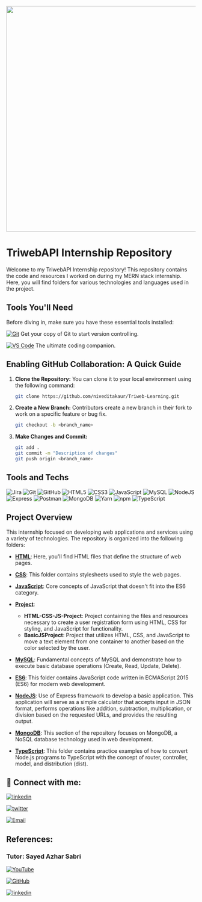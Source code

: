 ﻿<p align="center">
<img src="https://github.com/niveditakaur/Triweb-Learning/assets/120108968/46107ea0-7288-4485-a4d5-b0dae147fe89" width='600'>
</p>

# TriwebAPI Internship Repository

Welcome to my TriwebAPI Internship repository! This repository contains the code and resources I worked on during my MERN stack internship. Here, you will find folders for various technologies and languages used in the project.

## Tools You'll Need

Before diving in, make sure you have these essential tools installed:

[![Git](https://img.shields.io/badge/git-%23F05033.svg?style=for-the-badge&logo=git&logoColor=white)](https://git-scm.com/downloads) Get your copy of Git to start version controlling. 

 [![VS Code](https://img.shields.io/badge/VS_Code-%23007ACC.svg?style=for-the-badge&logo=visual-studio-code&logoColor=white)](https://code.visualstudio.com/) The ultimate coding companion.

## Enabling GitHub Collaboration: A Quick Guide

1. **Clone the Repository:** You can clone it to your local environment using the following command:
   ```bash
   git clone https://github.com/niveditakaur/Triweb-Learning.git

2. **Create a New Branch:** Contributors create a new branch in their fork to work on a specific feature or bug fix. 
   ```bash
   git checkout -b <branch_name>

3. **Make Changes and Commit:**
   ```bash
   git add .
   git commit -m "Description of changes"
   git push origin <branch_name>

## Tools and Techs

![Jira](https://img.shields.io/badge/jira-%230A0FFF.svg?style=for-the-badge&logo=jira&logoColor=white) 
![Git](https://img.shields.io/badge/git-%23F05033.svg?style=for-the-badge&logo=git&logoColor=white)
![GitHub](https://img.shields.io/badge/github-%23121011.svg?style=for-the-badge&logo=github&logoColor=white)
![HTML5](https://img.shields.io/badge/html5-%23E34F26.svg?style=for-the-badge&logo=html5&logoColor=white)
![CSS3](https://img.shields.io/badge/css3-%231572B6.svg?style=for-the-badge&logo=css3&logoColor=white)
![JavaScript](https://img.shields.io/badge/javascript-%23323330.svg?style=for-the-badge&logo=javascript&logoColor=%23F7DF1E)
![MySQL](https://img.shields.io/badge/mysql-%2300f.svg?style=for-the-badge&logo=mysql&logoColor=white)
![NodeJS](https://img.shields.io/badge/node.js-6DA55F?style=for-the-badge&logo=node.js&logoColor=white)
![Express](https://img.shields.io/badge/express-%23404d59.svg?style=for-the-badge&logo=express&logoColor=white)
![Postman](https://img.shields.io/badge/postman-%23FF6C37.svg?style=for-the-badge&logo=postman&logoColor=white)
![MongoDB](https://img.shields.io/badge/mongodb-%234ea94b.svg?style=for-the-badge&logo=mongodb&logoColor=white)
![Yarn](https://img.shields.io/badge/yarn-%232C8EBB.svg?style=for-the-badge&logo=yarn&logoColor=white)
![npm](https://img.shields.io/badge/npm-%23CB3837.svg?style=for-the-badge&logo=npm&logoColor=white)
![TypeScript](https://img.shields.io/badge/TypeScript-%23007ACC.svg?style=for-the-badge&logo=typescript&logoColor=white)

## Project Overview

This internship focused on developing web applications and services using a variety of technologies. The repository is organized into the following folders:

* [**HTML**](https://github.com/niveditakaur/Triweb-Learning/blob/06ca389afb93f1e5e85d933d9e20d0d392bde3b8/HTML/Form/README.md): Here, you'll find HTML files that define the structure of web pages.

* [**CSS**](https://github.com/niveditakaur/Triweb-Learning/blob/main/CSS/README.md): This folder contains stylesheets used to style the web pages.

* [**JavaScript**](https://github.com/niveditakaur/Triweb-Learning/blob/06ca389afb93f1e5e85d933d9e20d0d392bde3b8/JavaScript/README.md): Core concepts of JavaScript that doesn't fit into the ES6 category.

* [**Project**](https://github.com/niveditakaur/Triweb-Learning/blob/06ca389afb93f1e5e85d933d9e20d0d392bde3b8/Project/README.md):
     - **HTML-CSS-JS-Project**: Project containing the files and resources necessary to create a user registration form using HTML, CSS for styling, and JavaScript for functionality.
     - **BasicJSProject**: Project that utilizes HTML, CSS, and JavaScript to move a text element from one container to another based on the color selected by the user. 

* [**MySQL**](https://github.com/niveditakaur/Triweb-Learning/blob/06ca389afb93f1e5e85d933d9e20d0d392bde3b8/MySQL/README.md): Fundamental concepts of MySQL and demonstrate how to execute basic database operations (Create, Read, Update, Delete).

* [**ES6**](https://github.com/niveditakaur/Triweb-Learning/blob/06ca389afb93f1e5e85d933d9e20d0d392bde3b8/ES6/README.md): This folder contains JavaScript code written in ECMAScript 2015 (ES6) for modern web development.

* [**NodeJS**](https://github.com/niveditakaur/Triweb-Learning/blob/98e7657771916a1cdc45b2c8826d3022c5bf82df/NodeJS/README.md): Use of Express framework to develop a basic application. This application will serve as a simple calculator that accepts input in JSON format, performs operations like addition, subtraction, multiplication, or division based on the requested URLs, and provides the resulting output.

* [**MongoDB**](https://github.com/niveditakaur/Triweb-Learning/blob/98e7657771916a1cdc45b2c8826d3022c5bf82df/MongoDB/README.md): This section of the repository focuses on MongoDB, a NoSQL database technology used in web development.

* [**TypeScript**](https://github.com/niveditakaur/Triweb-Learning/blob/b4722623ac3c6dac23b45283d04271c386bae91c/TypeScript/README.md): This folder contains practice examples of how to convert Node.js programs to TypeScript with the concept of router, controller, model, and distribution (dist).

## 🔗 Connect with me:

[![linkedin](https://img.shields.io/badge/NiveditaKaur-0A66C2?style=for-the-badge&logo=linkedin&logoColor=white)](https://www.linkedin.com/in/niveditakaur/)

[![twitter](https://img.shields.io/badge/niveditakaur-1DA1F2?style=for-the-badge&logo=twitter&logoColor=white)](https://twitter.com/NiveditaKaur)

[![Email](https://img.shields.io/badge/niveditakaur5244%40gmail.com-%23D14836?style=for-the-badge&logo=gmail&logoColor=white)](mailto:niveditakaur5244@gmail.com)

## References:

### Tutor: Sayed Azhar Sabri

[![YouTube](https://img.shields.io/badge/YouTube-%23FF0000.svg?style=for-the-badge&logo=youtube&logoColor=white)](https://www.youtube.com/@codebyheart )

[![GitHub](https://img.shields.io/badge/github-%23121011.svg?style=for-the-badge&logo=github&logoColor=white)](https://github.com/sayedazharsabri)

[![linkedin](https://img.shields.io/badge/linkedin-0A66C2?style=for-the-badge&logo=linkedin&logoColor=white)](https://www.linkedin.com/in/sayedazharsabri/)